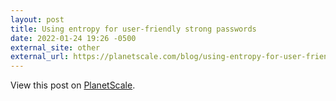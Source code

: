 ```yaml
---
layout: post
title: Using entropy for user-friendly strong passwords
date: 2022-01-24 19:26 -0500
external_site: other
external_url: https://planetscale.com/blog/using-entropy-for-user-friendly-strong-passwords
---
```

<!-- link[https://planetscale.com/blog/using-entropy-for-user-friendly-strong-passwords] -->

View this post on [PlanetScale](https://planetscale.com/blog/using-entropy-for-user-friendly-strong-passwords).
